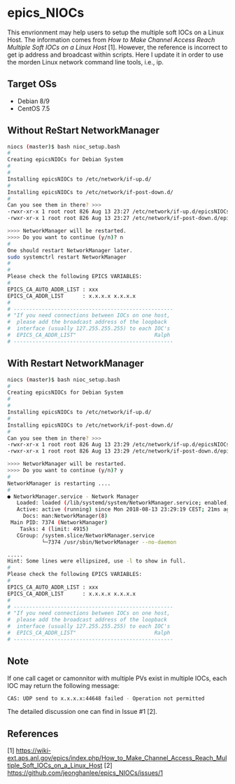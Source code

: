# epics_NIOCs

This envrionment may help users to setup the multiple soft IOCs on a Linux Host. The information comes from *How to Make Channel Access Reach Multiple Soft IOCs on a Linux Host* [1]. However, the reference is incorrect to get ip address and broadcast within scripts. Here I update it in order to use the morden Linux network command line tools, i.e., ip. 


## Target OSs

* Debian 8/9
* CentOS 7.5


## Without ReStart NetworkManager

```sh
niocs (master)$ bash nioc_setup.bash 
#
Creating epicsNIOCs for Debian System
#
#
Installing epicsNIOCs to /etc/network/if-up.d/
#
Installing epicsNIOCs to /etc/network/if-post-down.d/
#
Can you see them in there? >>> 
-rwxr-xr-x 1 root root 826 Aug 13 23:27 /etc/network/if-up.d/epicsNIOCs
-rwxr-xr-x 1 root root 826 Aug 13 23:27 /etc/network/if-post-down.d/epicsNIOCs

>>>> NetworkManager will be restarted.
>>>> Do you want to continue (y/n)? n
#
One should restart NetworkManager later.
sudo systemctrl restart NetworkManager
#
#
Please check the following EPICS VARIABLES:
# 
EPICS_CA_AUTO_ADDR_LIST : xxx
EPICS_CA_ADDR_LIST      : x.x.x.x x.x.x.x
#
# ---------------------------------------------------
# "If you need connections between IOCs on one host,
#  please add the broadcast address of the loopback  
#  interface (usually 127.255.255.255) to each IOC's 
#  EPICS_CA_ADDR_LIST"                         Ralph
# ---------------------------------------------------

```

## With Restart NetworkManager

```sh
niocs (master)$ bash nioc_setup.bash 
#
Creating epicsNIOCs for Debian System
#
#
Installing epicsNIOCs to /etc/network/if-up.d/
#
Installing epicsNIOCs to /etc/network/if-post-down.d/
#
Can you see them in there? >>> 
-rwxr-xr-x 1 root root 826 Aug 13 23:29 /etc/network/if-up.d/epicsNIOCs
-rwxr-xr-x 1 root root 826 Aug 13 23:29 /etc/network/if-post-down.d/epicsNIOCs

>>>> NetworkManager will be restarted.
>>>> Do you want to continue (y/n)? y
#
NetworkManager is restarting .... 
#
● NetworkManager.service - Network Manager
   Loaded: loaded (/lib/systemd/system/NetworkManager.service; enabled; vendor preset: enabled)
   Active: active (running) since Mon 2018-08-13 23:29:19 CEST; 21ms ago
     Docs: man:NetworkManager(8)
 Main PID: 7374 (NetworkManager)
    Tasks: 4 (limit: 4915)
   CGroup: /system.slice/NetworkManager.service
           └─7374 /usr/sbin/NetworkManager --no-daemon

.....
Hint: Some lines were ellipsized, use -l to show in full.
#
Please check the following EPICS VARIABLES:
# 
EPICS_CA_AUTO_ADDR_LIST : xxx
EPICS_CA_ADDR_LIST      : x.x.x.x x.x.x.x
#
# ---------------------------------------------------
# "If you need connections between IOCs on one host,
#  please add the broadcast address of the loopback  
#  interface (usually 127.255.255.255) to each IOC's 
#  EPICS_CA_ADDR_LIST"                         Ralph
# ---------------------------------------------------


```

## Note

If one call caget or camonnitor with multiple PVs exist in multiple IOCs, each IOC may return the following message:

```sh
CAS: UDP send to x.x.x.x:44648 failed - Operation not permitted

```
The detailed discussion one can find in Issue #1 [2].

## References

[1] https://wiki-ext.aps.anl.gov/epics/index.php/How_to_Make_Channel_Access_Reach_Multiple_Soft_IOCs_on_a_Linux_Host
[2] https://github.com/jeonghanlee/epics_NIOCs/issues/1
